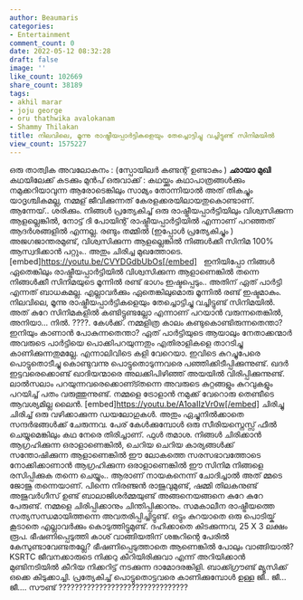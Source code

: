 ```yaml
---
author: Beaumaris
categories:
- Entertainment
comment_count: 0
date: 2022-05-12 08:32:28
draft: false
image: ''
like_count: 102669
share_count: 38189
tags:
- akhil marar
- joju george
- oru thathwika avalokanam
- Shammy Thilakan
title: നിലവിലെ, മൂന്നു രാഷ്ട്രീയപ്പാർട്ടികളെയും തേച്ചൊട്ടിച്ചു വച്ചിട്ടുണ്ട് സിനിമയിൽ
view_count: 1575227
---
```


ഒരു താത്വിക അവലോകനം : (സ്പോയിലർ കണ്ടന്റ് ഉണ്ടാകും ) **ഛായാ മുഖി** കഥയിലേക്ക് കടക്കും മുൻപ് ഒരുവാക്ക് : കഥയ്ക്കും കഥാപാത്രങ്ങൾക്കും നമുക്കറിയാവുന്ന ആരോടെങ്കിലും സാമ്യം തോന്നിയാൽ അത് തികച്ചും യാദൃശ്ചികമല്ല, നമ്മള് ജീവിക്കുന്നത് കേരളക്കരയിലായതുകൊണ്ടാണ്. ആന്നേയ്.. ശരിക്കും. നിങ്ങൾ പ്രത്യേകിച്ച് ഒരു രാഷ്ട്രീയപ്പാർട്ടിയിലും വിശ്വസിക്കുന്ന ആളല്ലെങ്കിൽ, നോട്ട് ദി പോയിന്റ് രാഷ്ട്രീയപ്പാർട്ടിയിൽ എന്നാണ് പറഞ്ഞത് ആദർശങ്ങളിൽ എന്നല്ല. രണ്ടും തമ്മിൽ (ഇപ്പോൾ പ്രത്യേകിച്ചും ) അജഗജാന്തരമുണ്ട്, വിശ്വസിക്കുന്ന ആളല്ലെങ്കിൽ നിങ്ങൾക്കീ സിനിമ 100% ആസ്വദിക്കാൻ പറ്റും.. അതും ചിരിച്ച മുഖത്തോടെ. [embed]https://youtu.be/CVYDGdbUbOs[/embed] &nbsp; ഇനിയിപ്പോ നിങ്ങൾ ഏതെങ്കിലും രാഷ്ട്രീയപ്പാർട്ടിയിൽ വിശ്വസിക്കുന്ന ആളാണെങ്കിൽ തന്നെ നിങ്ങൾക്കീ സിനിമയുടെ മൂന്നിൽ രണ്ട് ഭാഗം ഇഷ്ടപ്പെടും.. അതിന് ഏത് പാർട്ടി എന്നത് ബാധകമല്ല. എല്ലാവർക്കും ഏതെങ്കിലുമൊരു മൂന്നിൽ രണ്ട് ഇഷ്ടമാകും. നിലവിലെ, മൂന്നു രാഷ്ട്രീയപ്പാർട്ടികളെയും തേച്ചൊട്ടിച്ചു വച്ചിട്ടുണ്ട് സിനിമയിൽ. അത് കുറേ സിനിമകളിൽ കണ്ടിട്ടുണ്ടല്ലോ എന്നാണ് പറയാൻ വരുന്നതെങ്കിൽ, അനിയാ... നിൽ. ????️. കേൾക്ക്. നമ്മളിത്ര കാലം കണ്ടുകൊണ്ടിരുന്നതെന്താ? ഇനിയും കാണാൻ പോകുന്നതെന്താ? ഏത് പാർട്ടിയുടെ ആയാലും നേതാക്കന്മാർ അവരുടെ പാർട്ടിയെ പൊക്കിപറയുന്നതും എതിരാളികളെ താറടിച്ചു കാണിക്കുന്നതുമല്ലേ. എന്നാലിവിടെ കളി വേറെയാ. ഇവിടെ കുറച്ചുപേരെ പൊട്ടുതൊടീച്ചു കൊണ്ടുവന്നു പൊട്ടുതൊടുന്നവരെ പഞ്ഞിക്കിടീപ്പിക്കുന്നുണ്ട്. ഖദർ ഇട്ടവരെക്കൊണ്ട് ഖാദിയന്മാരെ അലക്കിപിഴിഞ്ഞ് അയയിൽ വിരിപ്പിക്കുന്നുണ്ട്. ലാൽസലാം പറയുന്നവരെക്കൊണ്ട്തന്നെ അവരുടെ കുറ്റങ്ങളും കുറവുകളും പറയിച്ച് പതം വരുത്തുന്നുണ്ട്. നമ്മളെ ട്രോളാൻ നമുക്ക് വേറൊരു തെണ്ടീടെ ആവശ്യമില്ല ലൈൻ. [embed]https://youtu.be/A1oaIIzVr0w[/embed] ചിരിച്ചു ചിരിച്ച് ഒരു വഴിക്കാക്കുന്ന ഡയലോഗുകൾ. അതും ഏച്ചുനിൽക്കാതെ സന്ദർഭങ്ങൾക്ക് ചേരുന്നവ. പേര് കേൾക്കുമ്പോൾ ഒരു സീരിയസ്നെസ്സ് ഫീൽ ചെയ്യുമെങ്കിലും കഥ നേരെ തിരിച്ചാണ്. ഫുൾ തമാശ. നിങ്ങൾ ചിരിക്കാൻ ആഗ്രഹിക്കുന്ന ഒരാളാണെങ്കിൽ, ചെറിയ ചെറിയ കാര്യങ്ങൾക്ക് സന്തോഷിക്കുന്ന ആളാണെങ്കിൽ ഈ ലോകത്തെ സരസഭാവത്തോടെ നോക്കിക്കാണാൻ ആഗ്രഹിക്കുന്ന ഒരാളാണെങ്കിൽ ഈ സിനിമ നിങ്ങളെ രസിപ്പിക്കുക തന്നെ ചെയ്യും.. ആരാണ് നായകനെന്ന് ചോദിച്ചാൽ അത് മ്മടെ ജോജു തന്നെയാണ്. പിന്നെ നിരഞ്ജൻ രാജുവുമുണ്ട്, ഷമ്മി തിലകനുണ്ട് അജുവർഗീസ് ഉണ്ട് ബാലാജിശർമ്മയുണ്ട് അങ്ങനെയങ്ങനെ കുറേ കുറേ പേരുണ്ട്. നമ്മളെ ചിരിപ്പിക്കാനും ചിന്തിപ്പിക്കാനും. സമകാലീന രാഷ്ട്രീയത്തെ സത്യസന്ധമായിത്തന്നെ അവതരിപ്പിച്ചിട്ടുണ്ട്. ഒട്ടും കുറയാതെ ഒരു പൊടിയ്ക് കൂടാതെ എല്ലാവർക്കും കൊടുത്തിട്ടുമുണ്ട്. ദഹിക്കാതെ കിടക്കുന്നവ, 25 X 3 ലക്ഷം രൂപ. ഭീഷണിപ്പെടുത്തി കാശ് വാങ്ങിയതിന് ശങ്കറിന്റെ പേരിൽ കേസുണ്ടാവേണ്ടതല്ലേ? ഭീഷണിപ്പെടുത്താതെ ആണെങ്കിൽ പോലും വാങ്ങിയാൽ? KSRTC ജീവനക്കാരുടെ നിക്കറു കീറിയിരിക്കുവാ എന്ന് അറിയിക്കാൻ മുണ്ടിനടിയിൽ കീറിയ നിക്കറിട്ട് നടക്കുന്ന ദാമോദരങ്കിളി. ബാക്ക്ഗ്രൗണ്ട് മ്യൂസിക്ക് ഒക്കെ കിടുക്കാച്ചി. പ്രത്യേകിച്ച് പൊട്ടുതൊട്ടവരെ കാണിക്കുമ്പോൾ ഉള്ള ജീ.. ജീ... ജീ.... സൗണ്ട് ????????????????????????????????